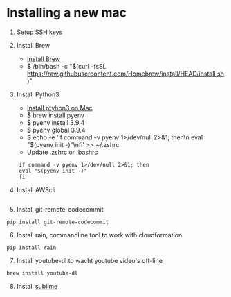 # Installing a new mac

1. Setup SSH keys

2. Install Brew
    - [Install Brew](https://brew.sh)
    - $ /bin/bash -c "$(curl -fsSL https://raw.githubusercontent.com/Homebrew/install/HEAD/install.sh)"

3. Install Python3
    - [Install ptyhon3 on Mac](https://opensource.com/article/19/5/python-3-default-mac)
    - $ brew install pyenv
    - $ pyenv install 3.9.4
    - $ pyenv global 3.9.4
    - $ echo -e 'if command -v pyenv 1>/dev/null 2>&1; then\n  eval "$(pyenv init -)"\nfi' >> ~/.zshrc
    - Update .zshrc or .bashrc
```
    if command -v pyenv 1>/dev/null 2>&1; then
    eval "$(pyenv init -)"
    fi
```  

4. Install AWScli

```
```

5. Install git-remote-codecommit

```
pip install git-remote-codecommit
```

6. Install rain, commandline tool to work with cloudformation

```
pip install rain
```

7. Install youtube-dl to wacht youtube video's off-line
```
brew install youtube-dl
```

8. Install [sublime](https://www.sublimetext.com)